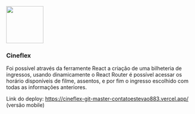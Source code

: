 <img src="https://github.com/contatoestevao883/Cineflex/assets/122030037/3f0a299f-b250-4b5c-ae52-6240c2b77f9e" width=100px>

### Cineflex

Foi possível através da ferramente React a criação de uma bilheteria de ingressos, usando dinamicamente o React Router é possível acessar os horário disponíveis de filme, assentos, e por fim o ingresso escolhido com todas as informações anteriores.

Link do deploy: https://cineflex-git-master-contatoestevao883.vercel.app/ (versão mobile)
